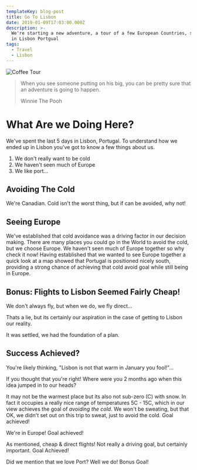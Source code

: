 ```yaml
---
templateKey: blog-post
title: Go To Lisbon
date: 2019-01-09T17:03:00.000Z
description: >-
  We're starting a new adventure, a tour of a few European Countries, starting
  in Lisbon Portgual
tags:
  - Travel
  - Lisbon
---
```

![Coffee Tour](/img/products-grid2.jpg "Coffee Tour")



> When you see someone putting on his big, you can be pretty sure that an adventure is going to happen.
>
> Winnie The Pooh

# What Are we Doing Here?

We've spent the last 5 days in Lisbon, Portugal. To understand how we ended
up in Lisbon you've got to know a few things about us.

1. We don't really want to be cold
2. We haven't seen much of Europe
3. We like port...

## Avoiding The Cold

We're Canadian. Cold isn't the worst thing, but if can be avoided, why not!

## Seeing Europe

We've established that cold avoidance was a driving factor in our decision making.
There are many places you could go in the World to avoid the cold, but we choose Europe.
We haven't seen much of Europe together so why check it now! Having established that we
wanted to see Europe together a quick look at a map showed that Portugal is positioned
nicely south, providing a strong chance of achieving that cold avoid goal while still
being in Europe.

## Bonus: Flights to Lisbon Seemed Fairly Cheap!

We don't always fly, but when we do, we fly direct...

Thats a lie, but its certainly our aspiration in the case of getting to Lisbon
our reality.

It was settled, we had the foundation of a plan.

## Success Achieved?

You're likely thinking, "Lisbon is not that warm in January you fool!"...

If you thought that you're right! Where were you 2 months ago when this idea jumped
in to our heads?

It may not be the warmest place but its also not sub-zero (C) with snow. In fact
it occupies a really nice range of temperatures 5C - 15C, which in our view achieves
the goal of _avoiding the cold_. We won't be sweating, but that OK, we didn't set
out on this trip to sweat, just to avoid the cold. Goal achieved!

We're in Europe! Goal achieved!

As mentioned, cheap & direct flights! Not really a driving goal, but certainly
important. Goal Achieved!

Did we mention that we love Port? Well we do! Bonus Goal!
